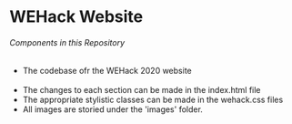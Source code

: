 # WEHack Website

###### Components in this Repository
* The codebase ofr the WEHack 2020 website <br></br>
* The changes to each section can be made in the index.html file
* The appropriate stylistic classes can be made in the wehack.css files
* All images are storied under the 'images' folder.

